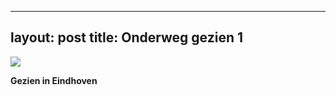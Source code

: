 
---
layout: post
title: Onderweg gezien 1
---
![](/thunder/assets/IMGP4398.jpg-2)

**Gezien in Eindhoven**



